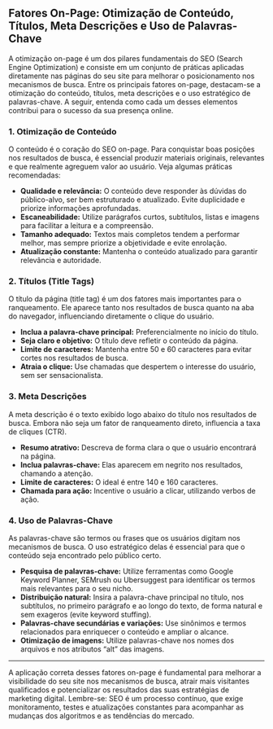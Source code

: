 ## Fatores On-Page: Otimização de Conteúdo, Títulos, Meta Descrições e Uso de Palavras-Chave

A otimização on-page é um dos pilares fundamentais do SEO (Search Engine Optimization) e consiste em um conjunto de práticas aplicadas diretamente nas páginas do seu site para melhorar o posicionamento nos mecanismos de busca. Entre os principais fatores on-page, destacam-se a otimização do conteúdo, títulos, meta descrições e o uso estratégico de palavras-chave. A seguir, entenda como cada um desses elementos contribui para o sucesso da sua presença online.

### 1. Otimização de Conteúdo

O conteúdo é o coração do SEO on-page. Para conquistar boas posições nos resultados de busca, é essencial produzir materiais originais, relevantes e que realmente agreguem valor ao usuário. Veja algumas práticas recomendadas:

- **Qualidade e relevância:** O conteúdo deve responder às dúvidas do público-alvo, ser bem estruturado e atualizado. Evite duplicidade e priorize informações aprofundadas.
- **Escaneabilidade:** Utilize parágrafos curtos, subtítulos, listas e imagens para facilitar a leitura e a compreensão.
- **Tamanho adequado:** Textos mais completos tendem a performar melhor, mas sempre priorize a objetividade e evite enrolação.
- **Atualização constante:** Mantenha o conteúdo atualizado para garantir relevância e autoridade.

### 2. Títulos (Title Tags)

O título da página (title tag) é um dos fatores mais importantes para o ranqueamento. Ele aparece tanto nos resultados de busca quanto na aba do navegador, influenciando diretamente o clique do usuário.

- **Inclua a palavra-chave principal:** Preferencialmente no início do título.
- **Seja claro e objetivo:** O título deve refletir o conteúdo da página.
- **Limite de caracteres:** Mantenha entre 50 e 60 caracteres para evitar cortes nos resultados de busca.
- **Atraia o clique:** Use chamadas que despertem o interesse do usuário, sem ser sensacionalista.

### 3. Meta Descrições

A meta descrição é o texto exibido logo abaixo do título nos resultados de busca. Embora não seja um fator de ranqueamento direto, influencia a taxa de cliques (CTR).

- **Resumo atrativo:** Descreva de forma clara o que o usuário encontrará na página.
- **Inclua palavras-chave:** Elas aparecem em negrito nos resultados, chamando a atenção.
- **Limite de caracteres:** O ideal é entre 140 e 160 caracteres.
- **Chamada para ação:** Incentive o usuário a clicar, utilizando verbos de ação.

### 4. Uso de Palavras-Chave

As palavras-chave são termos ou frases que os usuários digitam nos mecanismos de busca. O uso estratégico delas é essencial para que o conteúdo seja encontrado pelo público certo.

- **Pesquisa de palavras-chave:** Utilize ferramentas como Google Keyword Planner, SEMrush ou Ubersuggest para identificar os termos mais relevantes para o seu nicho.
- **Distribuição natural:** Insira a palavra-chave principal no título, nos subtítulos, no primeiro parágrafo e ao longo do texto, de forma natural e sem exageros (evite keyword stuffing).
- **Palavras-chave secundárias e variações:** Use sinônimos e termos relacionados para enriquecer o conteúdo e ampliar o alcance.
- **Otimização de imagens:** Utilize palavras-chave nos nomes dos arquivos e nos atributos “alt” das imagens.

---

A aplicação correta desses fatores on-page é fundamental para melhorar a visibilidade do seu site nos mecanismos de busca, atrair mais visitantes qualificados e potencializar os resultados das suas estratégias de marketing digital. Lembre-se: SEO é um processo contínuo, que exige monitoramento, testes e atualizações constantes para acompanhar as mudanças dos algoritmos e as tendências do mercado.